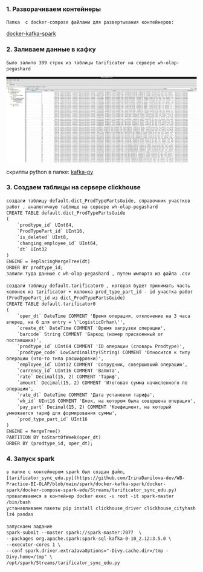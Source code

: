 ### 1. Разворачиваем контейнеры 
    Папка  с docker-compose файлами для развертывания контейнеров: 
   [docker-kafka-spark](https://github.com/IrinaDanilova-dev/WB-Practice-BI-OLAP/tree/main/spark/docker-kafka-spark/)

### 2. Заливаем данные в кафку
    Было залито 399 строк из таблицы tarificator на сервере wh-olap-pegashard 
   ![kafka-data](https://github.com/IrinaDanilova-dev/WB-Practice-BI-OLAP/blob/main/spark/images/kafka-data.png)

   скрипты python в папке: 
   [kafka-py](https://github.com/IrinaDanilova-dev/WB-Practice-BI-OLAP/tree/main/spark/kafka-py)
    
### 3. Создаем таблицы на сервере clickhouse
    создали таблицу default.dict_ProdTypePartsGuide, справочник участков работ , аналогичную таблице на сервере wh-olap-pegashard
    CREATE TABLE default.dict_ProdTypePartsGuide
    (
        `prodtype_id` UInt64,
        `ProdTypePart_id` UInt16,
        `is_deleted` UInt8,
        `changing_employee_id` UInt64,
        `dt` UInt32
    )
    ENGINE = ReplacingMergeTree(dt)
    ORDER BY prodtype_id;
    залили туда данные с wh-olap-pegashard , путем импорта из файла .csv

    создали таблицу default.tarificator0 , которая будет принимать часть колонок из tarificator + колонка prod_type_part_id - id участка работ (ProdTypePart_id из dict_ProdTypePartsGuide)
    CREATE TABLE default.tarificator0
    (
        `oper_dt` DateTime COMMENT 'Время операции, отклонение на 3 часа вперед, на 6 для entry = \'LogisticOrhan\'',
        `create_dt` DateTime COMMENT 'Время загрузки операции',
        `barcode` String COMMENT 'Баркод (номер присвоенный от поставщика)',
        `prodtype_id` UInt64 COMMENT 'ID операции (словарь Prodtype)',
        `prodtype_code` LowCardinality(String) COMMENT 'Относится к типу операции (что-то типа расшифровки)',
        `employee_id` UInt32 COMMENT 'Сотрудник, совершивший операцию',
        `currency_id` UInt16 COMMENT 'Валюта',
        `rate` Decimal(15, 2) COMMENT 'Тариф',
        `amount` Decimal(15, 2) COMMENT 'Итоговая сумма начисленного по операции',
        `rate_dt` DateTime COMMENT 'Дата установки тарифа',
        `wh_id` UInt16 COMMENT 'Блок, на котором была совершена операция',
        `pay_part` Decimal(15, 2) COMMENT 'Коефициент, на который умножается тариф для формирования суммы',
        `prod_type_part_id` UInt16
    )
    ENGINE = MergeTree()
    PARTITION BY toStartOfWeek(oper_dt)
    ORDER BY (prodtype_id, oper_dt);

### 4. Запуск spark
    в папке c контейнером spark был создан файл,
    [tarificator_sync_edu.py](https://github.com/IrinaDanilova-dev/WB-Practice-BI-OLAP/blob/main/spark/docker-kafka-spark/docker-spark/docker-compose-spark-edu/Streams/tarificator_sync_edu.py)
    проваливаемся в контейнер docker exec -u root -it spark-master /bin/bash
    устанавливаем пакеты pip install clickhouse_driver clickhouse_cityhash lz4 pandas

    запускаем задание
    spark-submit --master spark://spark-master:7077  \
    --packages org.apache.spark:spark-sql-kafka-0-10_2.12:3.5.0 \
    --executor-cores 1 \
    --conf spark.driver.extraJavaOptions="-Divy.cache.dir=/tmp -Divy.home=/tmp" \
    /opt/spark/Streams/tarificator_sync_edu.py

